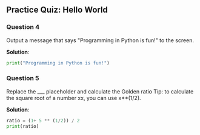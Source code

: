 ## Practice Quiz: Hello World

### Question 4

Output a message that says "Programming in Python is fun!" to the screen.

**Solution**:

```python
print("Programming in Python is fun!")
```

### Question 5

Replace the ___ placeholder and calculate the Golden ratio
Tip: to calculate the square root of a number xx, you can use x**(1/2).

**Solution**:

```python
ratio = (1+ 5 ** (1/2)) / 2
print(ratio)
```